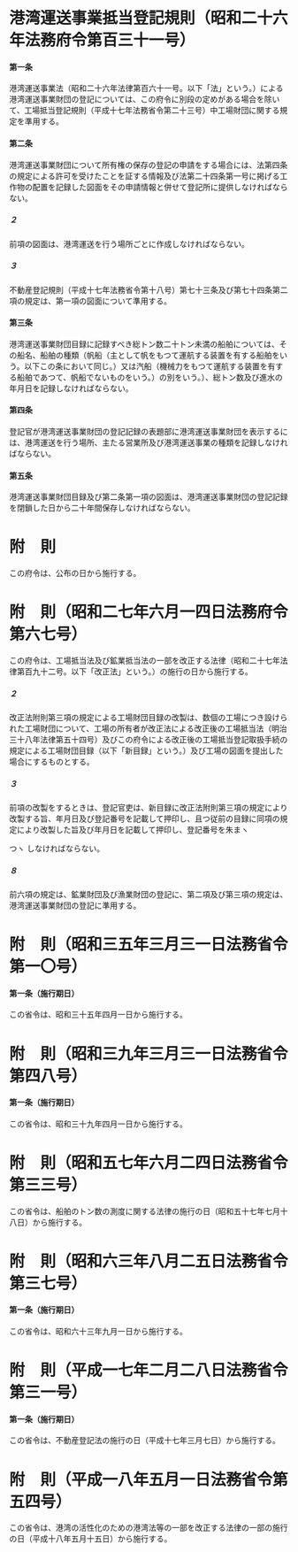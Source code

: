 # 港湾運送事業抵当登記規則（昭和二十六年法務府令第百三十一号）
#### 第一条
港湾運送事業法（昭和二十六年法律第百六十一号。以下「法」という。）による港湾運送事業財団の登記については、この府令に別段の定めがある場合を除いて、工場抵当登記規則（平成十七年法務省令第二十三号）中工場財団に関する規定を準用する。
#### 第二条
港湾運送事業財団について所有権の保存の登記の申請をする場合には、法第四条の規定による許可を受けたことを証する情報及び法第二十四条第一号に掲げる工作物の配置を記録した図面をその申請情報と併せて登記所に提供しなければならない。
##### ２
前項の図面は、港湾運送を行う場所ごとに作成しなければならない。
##### ３
不動産登記規則（平成十七年法務省令第十八号）第七十三条及び第七十四条第二項の規定は、第一項の図面について準用する。
#### 第三条
港湾運送事業財団目録に記録すべき総トン数二十トン未満の船舶については、その船名、船舶の種類（帆船（主として帆をもつて運航する装置を有する船舶をいう。以下この条において同じ。）又は汽船（機械力をもつて運航する装置を有する船舶であつて、帆船でないものをいう。）の別をいう。）、総トン数及び進水の年月日を記録しなければならない。
#### 第四条
登記官が港湾運送事業財団の登記記録の表題部に港湾運送事業財団を表示するには、港湾運送を行う場所、主たる営業所及び港湾運送事業の種類を記録しなければならない。
#### 第五条
港湾運送事業財団目録及び第二条第一項の図面は、港湾運送事業財団の登記記録を閉鎖した日から二十年間保存しなければならない。
# 附　則
この府令は、公布の日から施行する。
# 附　則（昭和二七年六月一四日法務府令第六七号）
この府令は、工場抵当法及び鉱業抵当法の一部を改正する法律（昭和二十七年法律第百九十二号。以下「改正法」という。）の施行の日から施行する。
##### ２
改正法附則第三項の規定による工場財団目録の改製は、数個の工場につき設けられた工場財団について、工場の所有者が改正法による改正後の工場抵当法（明治三十八年法律第五十四号）及びこの府令による改正後の工場抵当登記取扱手続の規定による工場財団目録（以下「新目録」という。）及び工場の図面を提出した場合にするものとする。
##### ３
前項の改製をするときは、登記官吏は、新目録に改正法附則第三項の規定により改製する旨、年月日及び登記番号を記載して押印し、且つ従前の目録に同項の規定により改製した旨及び年月日を記載して押印し、登記番号を朱まヽ

つヽ
しなければならない。
##### ８
前六項の規定は、鉱業財団及び漁業財団の登記に、第二項及び第三項の規定は、港湾運送事業財団の登記に準用する。
# 附　則（昭和三五年三月三一日法務省令第一〇号）
#### 第一条（施行期日）
この省令は、昭和三十五年四月一日から施行する。
# 附　則（昭和三九年三月三一日法務省令第四八号）
#### 第一条（施行期日）
この省令は、昭和三十九年四月一日から施行する。
# 附　則（昭和五七年六月二四日法務省令第三三号）
この省令は、船舶のトン数の測度に関する法律の施行の日（昭和五十七年七月十八日）から施行する。
# 附　則（昭和六三年八月二五日法務省令第三七号）
#### 第一条（施行期日）
この省令は、昭和六十三年九月一日から施行する。
# 附　則（平成一七年二月二八日法務省令第三一号）
#### 第一条（施行期日）
この省令は、不動産登記法の施行の日（平成十七年三月七日）から施行する。
# 附　則（平成一八年五月一日法務省令第五四号）
この省令は、港湾の活性化のための港湾法等の一部を改正する法律の一部の施行の日（平成十八年五月十五日）から施行する。
